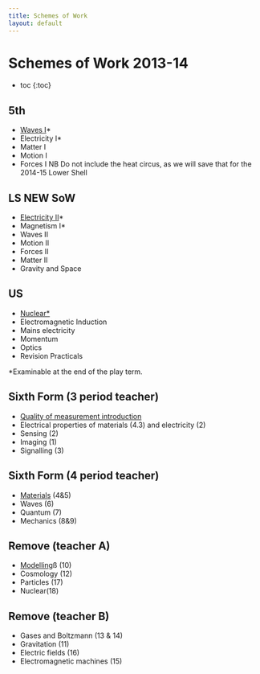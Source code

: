 ```yaml
---
title: Schemes of Work
layout: default
---
```

# Schemes of Work 2013-14

* toc
{:toc}

## 5th
* [Waves I](fifth-form/waves.html)\*
* Electricity I\*
* Matter I
* Motion I
* Forces I
NB Do not include the heat circus, as we will save that for the 2014-15 Lower Shell

## LS 	NEW SoW
* [Electricity II](lower-shell/electricity-2.html)\*
* Magnetism I\*
* Waves II
* Motion II
* Forces II
* Matter II
* Gravity and Space

## US
* [Nuclear\*](upper-shell/nuclear-physics.html)
* Electromagnetic Induction
* Mains electricity
* Momentum
* Optics
* Revision Practicals

\*Examinable at the end of the play term.

## Sixth Form (3 period teacher)
* [Quality of measurement introduction](sixth-form/qom.html)
* Electrical properties of materials (4.3) and electricity (2)
* Sensing (2)
* Imaging (1)
* Signalling (3)

## Sixth Form (4 period teacher)
* [Materials](sixth-form/materials.html) (4&5)
* Waves (6)
* Quantum (7)
* Mechanics (8&9)

## Remove (teacher A)
* [Modelling](remove/modelling.html)ß (10)
* Cosmology (12)
* Particles (17)
* Nuclear(18)

## Remove (teacher B)
* Gases and Boltzmann (13 & 14)
* Gravitation (11)
* Electric fields (16)
* Electromagnetic machines (15)
